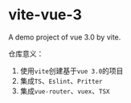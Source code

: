 # vite-vue-3

A demo project of vue 3.0 by vite.

仓库意义：

1. 使用`vite`创建基于`vue 3.0`的项目
2. 集成`TS`、`Eslint`、`Pritter`
3. 集成`vue-router`、`vuex`、`TSX`
